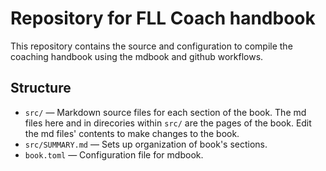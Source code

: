 # Repository for FLL Coach handbook

This repository contains the source and configuration to compile the coaching handbook using the mdbook and github workflows.

## Structure

- `src/` — Markdown source files for each section of the book. The md files here and in direcories within `src/` are the pages of the book. Edit the md files' contents to make changes to the book.
- `src/SUMMARY.md` — Sets up organization of book's sections.
- `book.toml` — Configuration file for mdbook.
